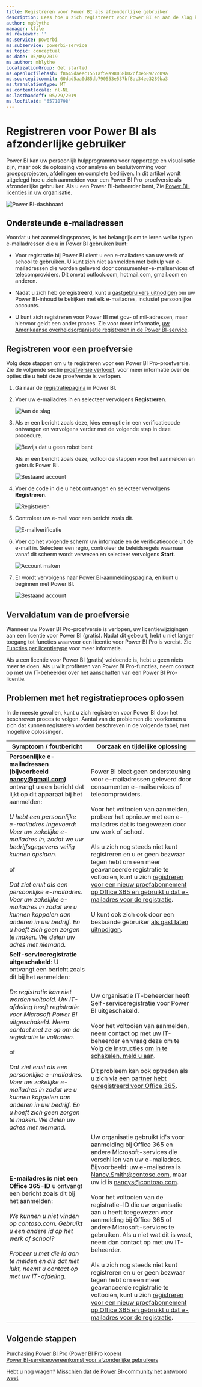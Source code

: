 ```yaml
---
title: Registreren voor Power BI als afzonderlijke gebruiker
description: Lees hoe u zich registreert voor Power BI en aan de slag kunt met rapporten en visualisaties.
author: mgblythe
manager: kfile
ms.reviewer: ''
ms.service: powerbi
ms.subservice: powerbi-service
ms.topic: conceptual
ms.date: 05/09/2019
ms.author: mblythe
LocalizationGroup: Get started
ms.openlocfilehash: f8645daeec1551af59a98058b02cf3eb8972d09a
ms.sourcegitcommit: 60dad5aa0d85db790553e537bf8ac34ee3289ba3
ms.translationtype: MT
ms.contentlocale: nl-NL
ms.lasthandoff: 05/29/2019
ms.locfileid: "65710798"
---
```

# <a name="sign-up-for-power-bi-as-an-individual"></a>Registreren voor Power BI als afzonderlijke gebruiker

Power BI kan uw persoonlijk hulpprogramma voor rapportage en visualisatie zijn, maar ook de oplossing voor analyse en besluitvorming voor groepsprojecten, afdelingen en complete bedrijven. In dit artikel wordt uitgelegd hoe u zich aanmelden voor een Power BI Pro-proefversie als afzonderlijke gebruiker. Als u een Power BI-beheerder bent, Zie [Power BI-licenties in uw organisatie](service-admin-licensing-organization.md).

![Power BI-dashboard](media/service-self-service-signup-for-power-bi/dashboard.png)

## <a name="supported-email-addresses"></a>Ondersteunde e-mailadressen

Voordat u het aanmeldingsproces, is het belangrijk om te leren welke typen e-mailadressen die u in Power BI gebruiken kunt:

* Voor registratie bij Power BI dient u een e-mailadres van uw werk of school te gebruiken. U kunt zich niet aanmelden met behulp van e-mailadressen die worden geleverd door consumenten-e-mailservices of telecomproviders. Dit omvat outlook.com, hotmail.com, gmail.com en anderen.

* Nadat u zich heb geregistreerd, kunt u [gastgebruikers uitnodigen](https://docs.microsoft.com/azure/active-directory/active-directory-b2b-what-is-azure-ad-b2b) om uw Power BI-inhoud te bekijken met elk e-mailadres, inclusief persoonlijke accounts.

* U kunt zich registreren voor Power BI met gov- of mil-adressen, maar hiervoor geldt een ander proces. Zie voor meer informatie, [uw Amerikaanse overheidsorganisatie registreren in de Power BI-service](service-govus-signup.md).

## <a name="sign-up-for-a-trial"></a>Registreren voor een proefversie

Volg deze stappen om u te registreren voor een Power BI Pro-proefversie. Zie de volgende sectie [proefversie verloopt](#trial-expiration), voor meer informatie over de opties die u hebt deze proefversie is verlopen.

1. Ga naar de [registratiepagina](https://signup.microsoft.com/signup?sku=a403ebcc-fae0-4ca2-8c8c-7a907fd6c235) in Power BI.

1. Voer uw e-mailadres in en selecteer vervolgens **Registreren**.

    ![Aan de slag](media/service-self-service-signup-for-power-bi/get-started.png)

1. Als er een bericht zoals deze, kies een optie in een verificatiecode ontvangen en vervolgens verder met de volgende stap in deze procedure.

    ![Bewijs dat u geen robot bent](media/service-self-service-signup-for-power-bi/prove-robot.png)

    Als er een bericht zoals deze, voltooi de stappen voor het aanmelden en gebruik Power BI.

    ![Bestaand account](media/service-self-service-signup-for-power-bi/existing-account.png)

1. Voer de code in die u hebt ontvangen en selecteer vervolgens **Registreren**.

    ![Registreren](media/service-self-service-signup-for-power-bi/sign-up.png)

1. Controleer uw e-mail voor een bericht zoals dit.

    ![E-mailverificatie](media/service-self-service-signup-for-power-bi/email-verification.png)

1. Voer op het volgende scherm uw informatie en de verificatiecode uit de e-mail in. Selecteer een regio, controleer de beleidsregels waarnaar vanaf dit scherm wordt verwezen en selecteer vervolgens **Start**.

    ![Account maken](media/service-self-service-signup-for-power-bi/create-account.png)

1. Er wordt vervolgens naar [Power BI-aanmeldingspagina](https://powerbi.microsoft.com/landing/signin/), en kunt u beginnen met Power BI.

    ![Bestaand account](media/service-self-service-signup-for-power-bi/welcome-screen.png)

## <a name="trial-expiration"></a>Vervaldatum van de proefversie

Wanneer uw Power BI Pro-proefversie is verlopen, uw licentiewijzigingen aan een licentie voor Power BI (gratis). Nadat dit gebeurt, hebt u niet langer toegang tot functies waarvoor een licentie voor Power BI Pro is vereist. Zie [Functies per licentietype](service-features-license-type.md) voor meer informatie.

Als u een licentie voor Power BI (gratis) voldoende is, hebt u geen niets meer te doen. Als u wilt profiteren van Power BI Pro-functies, neem contact op met uw IT-beheerder over het aanschaffen van een Power BI Pro-licentie.

## <a name="troubleshooting-the-sign-up-process"></a>Problemen met het registratieproces oplossen

In de meeste gevallen, kunt u zich registreren voor Power BI door het beschreven proces te volgen. Aantal van de problemen die voorkomen u zich dat kunnen registreren worden beschreven in de volgende tabel, met mogelijke oplossingen.

| Symptoom / foutbericht | Oorzaak en tijdelijke oplossing |
| ----------------------- | -------------------- |
| <strong>Persoonlijke e-mailadressen (bijvoorbeeld nancy@gmail.com)</strong> ontvangt u een bericht dat lijkt op dit apparaat bij het aanmelden: <br /><br /> *U hebt een persoonlijke e-mailadres ingevoerd: Voer uw zakelijke e-mailadres in, zodat we uw bedrijfsgegevens veilig kunnen opslaan.* <br /><br /> of <br /><br /> *Dat ziet eruit als een persoonlijke e-mailadres. Voer uw zakelijke e-mailadres in zodat we u kunnen koppelen aan anderen in uw bedrijf. En u hoeft zich geen zorgen te maken. We delen uw adres met niemand.* | Power BI biedt geen ondersteuning voor e-mailadressen geleverd door consumenten e-mailservices of telecomproviders. <br /><br /> Voor het voltooien van aanmelden, probeer het opnieuw met een e-mailadres dat is toegewezen door uw werk of school. <br /><br /> Als u zich nog steeds niet kunt registreren en u er geen bezwaar tegen hebt om een meer geavanceerde registratie te voltooien, kunt u zich [registreren voor een nieuw proefabonnement op Office 365 en gebruikt u dat e-mailadres voor de registratie](service-admin-signing-up-for-power-bi-with-a-new-office-365-trial.md). <br /><br /> U kunt ook zich ook door een bestaande gebruiker [als gast laten uitnodigen](service-admin-azure-ad-b2b.md). |
| **Self-serviceregistratie uitgeschakeld**: U ontvangt een bericht zoals dit bij het aanmelden: <br /><br /> *De registratie kan niet worden voltooid. Uw IT-afdeling heeft registratie voor Microsoft Power BI uitgeschakeld. Neem contact met ze op om de registratie te voltooien.* <br /><br /> of <br /><br /> *Dat ziet eruit als een persoonlijke e-mailadres. Voer uw zakelijke e-mailadres in zodat we u kunnen koppelen aan anderen in uw bedrijf. En u hoeft zich geen zorgen te maken. We delen uw adres met niemand.* | Uw organisatie IT-beheerder heeft Self-serviceregistratie voor Power BI uitgeschakeld. <br /><br /> Voor het voltooien van aanmelden, neem contact op met uw IT-beheerder en vraag deze om te [Volg de instructies om in te schakelen, meld u aan](service-admin-licensing-organization.md#enable-or-disable-individual-user-sign-up-in-azure-active-directory). <br/><br/> Dit probleem kan ook optreden als u zich [via een partner hebt geregistreerd voor Office 365](service-admin-syndication-partner.md). |
| **E-mailadres is niet een Office 365-ID** u ontvangt een bericht zoals dit bij het aanmelden: <br /><br /> *We kunnen u niet vinden op contoso.com.  Gebruikt u een andere id op het werk of school? <br /><br />Probeer u met die id aan te melden en als dat niet lukt, neemt u contact op met uw IT-afdeling.* | Uw organisatie gebruikt id's voor aanmelding bij Office 365 en andere Microsoft-services die verschillen van uw e-mailadres.  Bijvoorbeeld: uw e-mailadres is Nancy.Smith@contoso.com, maar uw id is nancys@contoso.com. <br /><br /> Voor het voltooien van de registratie-ID die uw organisatie aan u heeft toegewezen voor aanmelding bij Office 365 of andere Microsoft-services te gebruiken.  Als u niet wat dit is weet, neem dan contact op met uw IT-beheerder. <br /><br /> Als u zich nog steeds niet kunt registreren en u er geen bezwaar tegen hebt om een meer geavanceerde registratie te voltooien, kunt u zich [registreren voor een nieuw proefabonnement op Office 365 en gebruikt u dat e-mailadres voor de registratie](service-admin-signing-up-for-power-bi-with-a-new-office-365-trial.md). |

## <a name="next-steps"></a>Volgende stappen

[Purchasing Power BI Pro](service-admin-purchasing-power-bi-pro.md) (Power BI Pro kopen)  
[Power BI-serviceovereenkomst voor afzonderlijke gebruikers](https://powerbi.microsoft.com/terms-of-service/)  

Hebt u nog vragen? [Misschien dat de Power BI-community het antwoord weet](http://community.powerbi.com/)